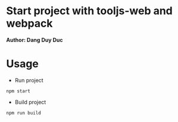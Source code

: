 # Start project with tooljs-web and webpack
**Author: Dang Duy Duc**

# Usage

- Run project

```
npm start
```

- Build project

```
npm run build
```